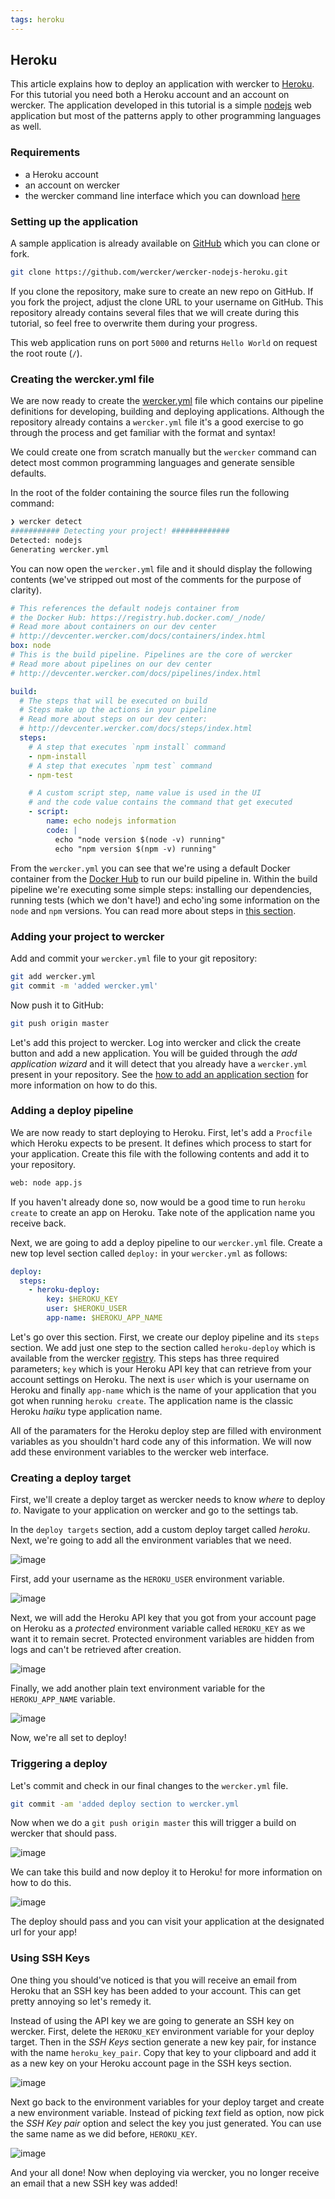 ```yaml
---
tags: heroku
---
```


## Heroku

This article explains how to deploy an application with wercker to
[Heroku](https://heroku.com). For this tutorial you need both a Heroku
account and an account on wercker. The application developed in this
tutorial is a simple [nodejs](/docs/languages/nodejs.html) web
application but most of the patterns apply to other programming
languages as well.

### Requirements

* a Heroku account
* an account on wercker
* the wercker command line interface which you can download
    [here](http://wercker.com/downloads/)

### Setting up the application

A sample application is already available on
[GitHub](https://github.com/wercker/wercker-nodejs-heroku) which you can
clone or fork.

```sh
git clone https://github.com/wercker/wercker-nodejs-heroku.git
```

If you clone the repository, make sure to create an new repo on GitHub.
If you fork the project, adjust the clone URL to your username on
GitHub. This repository already contains several files that we will
create during this tutorial, so feel free to overwrite them during your
progress.

This web application runs on port `5000` and returns `Hello World` on
request the root route (`/`).

### Creating the wercker.yml file

We are now ready to create the
[wercker.yml](/docs/wercker-yml/index.html) file which contains our
pipeline definitions for developing, building and deploying
applications. Although the repository already contains a `wercker.yml`
file it's a good exercise to go through the process and get familiar
with the format and syntax!

We could create one from scratch manually but the `wercker` command can
detect most common programming languages and generate sensible defaults.

In the root of the folder containing the source files run the following
command:

```sh
❯ wercker detect
########### Detecting your project! #############
Detected: nodejs
Generating wercker.yml
```

You can now open the `wercker.yml` file and it should display the
following contents (we've stripped out most of the comments for the
purpose of clarity).

```yaml
# This references the default nodejs container from
# the Docker Hub: https://registry.hub.docker.com/_/node/
# Read more about containers on our dev center
# http://devcenter.wercker.com/docs/containers/index.html
box: node
# This is the build pipeline. Pipelines are the core of wercker
# Read more about pipelines on our dev center
# http://devcenter.wercker.com/docs/pipelines/index.html

build:
  # The steps that will be executed on build
  # Steps make up the actions in your pipeline
  # Read more about steps on our dev center:
  # http://devcenter.wercker.com/docs/steps/index.html
  steps:
    # A step that executes `npm install` command
    - npm-install
    # A step that executes `npm test` command
    - npm-test

    # A custom script step, name value is used in the UI
    # and the code value contains the command that get executed
    - script:
        name: echo nodejs information
        code: |
          echo "node version $(node -v) running"
          echo "npm version $(npm -v) running"

```

From the `wercker.yml` you can see that we're using a default Docker
container from the [Docker Hub](https://hub.docker.com/) to run our build pipeline in. Within
the build pipeline we're executing some simple steps: installing our
dependencies, running tests (which we don't have!) and echo'ing some
information on the `node` and `npm` versions. You can read more about
steps in [this section](/docs/steps/index.html).

### Adding your project to wercker

Add and commit your `wercker.yml` file to your git repository:

```sh
git add wercker.yml
git commit -m 'added wercker.yml'
```

Now push it to GitHub:

```sh
git push origin master
```

Let's add this project to wercker. Log into wercker and click the
create button and add a new application. You will be guided through the
_add application wizard_ and it will detect that you already have a
`wercker.yml` present in your repository. See the [how to add an application section](/docs/web-interface/adding-a-new-application.html)
for more information on how to do this.

### Adding a deploy pipeline

We are now ready to start deploying to Heroku. First, let's add a
`Procfile` which Heroku expects to be present. It defines which process
to start for your application. Create this file with the following
contents and add it to your repository.

```sh
web: node app.js
```

If you haven't already
done so, now would be a good time to run `heroku create` to create an
app on Heroku. Take note of the application name you receive back.

Next, we are going to add a deploy pipeline to our `wercker.yml` file.
Create a new top level section called `deploy:` in your `wercker.yml` as
follows:

```yaml
deploy:
  steps:
    - heroku-deploy:
        key: $HEROKU_KEY
        user: $HEROKU_USER
        app-name: $HEROKU_APP_NAME
```

Let's go over this section. First, we create our deploy pipeline and its
`steps` section. We add just one step to the section called `heroku-deploy` which
is available from the wercker [registry](https://app.wercker.com/#explore). This steps has three
required parameters; `key` which is your Heroku API key that can
retrieve from your account settings on Heroku. The next is `user` which
is your username on Heroku and finally `app-name` which is the name of
your application that you got when running `heroku create`. The
application name is the classic Heroku _haiku_ type application name.

All of the paramaters for the Heroku deploy step are filled with
environment variables as you shouldn't hard code any of this
information. We will now add these environment variables to the wercker
web interface.

### Creating a deploy target

First, we'll create a deploy target as wercker needs to know *where* to
deploy *to*. Navigate to your application on wercker and go to the
settings tab.

In the `deploy targets` section, add a custom deploy target called
*heroku*. Next, we're going to add all the environment variables that we
need.

![image](/images/heroku_01.jpg)

First, add your username as the `HEROKU_USER` environment variable.

![image](/images/heroku_02.jpg)

Next, we will add the Heroku API key that you got from your account page
on Heroku as a _protected_ environment variable called `HEROKU_KEY` as we want it to remain
secret. Protected environment variables are hidden from logs and can't
be retrieved after creation.

![image](/images/heroku_03.jpg)

Finally, we add another plain text environment variable for the
`HEROKU_APP_NAME` variable.

![image](/images/heroku_04.jpg)

Now, we're all set to deploy!

### Triggering a deploy

Let's commit and check in our final changes to the `wercker.yml` file.

```sh
git commit -am 'added deploy section to wercker.yml
```

Now when we do a `git push origin master` this will trigger a build on
wercker that should pass.

![image](/images/heroku_05.jpg)

We can take this build and now deploy it to Heroku!
for more information on how to do this.

![image](/images/heroku_06.jpg)

The deploy should pass and you can visit your application at the
designated url for your app!

### Using SSH Keys

One thing you should've noticed is that you will receive an email from
Heroku that an SSH key has been added to your account. This can get
pretty annoying so let's remedy it.

Instead of using the API key we are going to generate an SSH key on
wercker. First, delete the `HEROKU_KEY` environment variable for your
deploy target. Then in the *SSH Keys* section generate a new key pair,
for instance with the name `heroku_key_pair`. Copy that key to your
clipboard and add it as a new key on your Heroku account page in the SSH
keys section.

![image](/images/heroku_07.jpg)

Next go back to the environment variables for your deploy target and
create a new environment variable. Instead of picking *text* field as option, now pick the *SSH Key pair*
option and select the key you just generated. You can use the same name
as we did before, `HEROKU_KEY`.

![image](/images/heroku_08.jpg)

And your all done! Now when deploying via wercker, you no longer receive
an email that a new SSH key was added!

